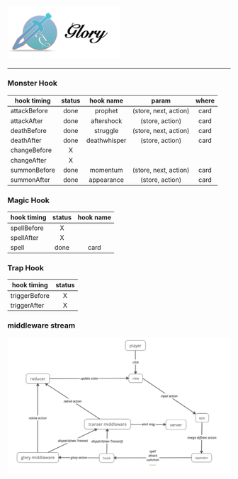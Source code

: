 ### <img src='https://github.com/thomasyonug/glory/blob/master/doc/img/readMeLogo.png' height='120'>
*** 

### Monster Hook

| hook timing   | status | hook name    | param                 | where |        
| ------------- |:------:|:------------:| :--------------------:| :----:|
| attackBefore  | done   | prophet      | (store, next, action) | card  |
| attackAfter   | done   | aftershock   | (store, action)       | card  |     
| deathBefore   | done   | struggle     | (store, next, action) | card  |      
| deathAfter    | done   | deathwhisper | (store, action)       | card  |      
| changeBefore  | X      |              |                       |       |
| changeAfter   | X      |              |                       |       |
| summonBefore  | done   | momentum     | (store, next, action) | card  |      
| summonAfter   | done   | appearance   | (store, action)       | card  |      


### Magic Hook

| hook timing   | status | hook name |   
| ------------- |:------:| :--------:|
| spellBefore   | X      |           |
| spellAfter    | X      |           |
| spell         | done   | card      |


### Trap Hook

| hook timing     | status        
| ------------- |:-------------:|
| triggerBefore | X |
| triggerAfter  | X |



### middleware stream

![image](https://github.com/thomasyonug/glory/blob/master/doc/img/03585E73-4525-49F1-9F10-A4DA7AE49E18.png)

